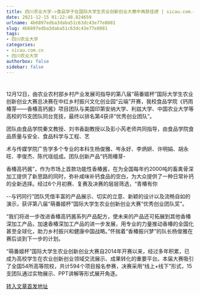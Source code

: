 ```yaml
---
title: 四川农业大学->食品学子在国际大学生农业创新创业大赛中再获佳绩 | sicau.com.cn
date: 2021-12-15 01:22:48.824659
urlname: 4b6897edba3daba51c63dc43e77e8081
slug: 4b6897edba3daba51c63dc43e77e8081
tags: 
- 四川农业大学
categories:
- sicau.com.cn
- 四川农业大学
authorbox: false
sidebar: false
---
```

#

12月12日，由农业农村部乡村产业发展司指导的第八届“萌番姬杯”国际大学生农业创新创业大赛总决赛在中红乡村振兴文化创业园“云端”开赛，我校食品学院《钙雨椿芽——香椿高钙酱》项目团队与美国印第安纳大学、利兹大学、中国农业大学等高校的15支团队同台竞技，最终以排名第4获评“优秀创业团队”。

团队由食品学院秦文教授、刘书香副教授以及彭小芮老师共同指导，由食品学院食品质量与安全、食品科学与工程、艺
<!--more-->
术与传媒学院广告学多个专业的本科生杨俊雅、岑永好、李炳妍、许明娟、胡永旺、李俊杰、陈代瑶组成。团队创新产品“钙雨椿芽-

香椿高钙酱”，作为市场上首款功能性香椿酱，在为全国每年约2000吨的畜禽骨深加工提供了新思路的同时，弥补咸味补钙食品的空白，为大众提供了一种日常补钙的全新选择。经过6个月初赛、复赛及决赛的层层筛选，“青椿有你

--与钙同行”团队凭借丰富的产品展示、切实的立意、新颖的设计以及流畅自如的演示，获评第八届“萌番姬杯”国际大学生农业创新创业大赛“优秀创业团队奖”。

“我们将进一步改进香椿高钙酱系列产品配方，使未来的产品还可拓展到其他香椿深加工产品，加速香椿深加工产品的进一步发展，用专业的力量推动香椿的全国化甚至全球化，助力乡村振兴和健康中国战略。”怀揣着“香椿振兴梦”的队长杨俊雅在赛后谈到下一步的计划。

“萌番姬杯”国际大学生农业创新创业大赛自2014年开赛以来，经过多年积累，已成为高校学生在农业创新创业领域交流展示、成果转化的重要平台。本届大赛吸引了全国54所高等院校，共计594个项目报名参赛，决赛采用“线上+线下”形式，15支团队通过实物展示、PPT讲解等形式展开角逐。



[转入文章首发地址](https://news.sicau.edu.cn/info/1078/66031.htm)
